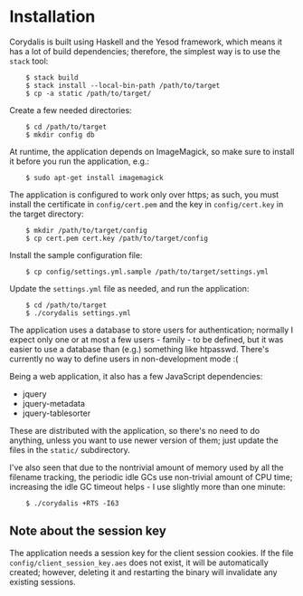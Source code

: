 # Installation

Corydalis is built using Haskell and the Yesod framework, which means
it has a lot of build dependencies; therefore, the simplest way is to
use the `stack` tool:

        $ stack build
        $ stack install --local-bin-path /path/to/target
        $ cp -a static /path/to/target/

Create a few needed directories:

        $ cd /path/to/target
        $ mkdir config db

At runtime, the application depends on ImageMagick, so make sure to
install it before you run the application, e.g.:

        $ sudo apt-get install imagemagick

The application is configured to work only over https; as such, you
must install the certificate in `config/cert.pem` and the key in
`config/cert.key` in the target directory:

        $ mkdir /path/to/target/config
        $ cp cert.pem cert.key /path/to/target/config

Install the sample configuration file:

        $ cp config/settings.yml.sample /path/to/target/settings.yml

Update the `settings.yml` file as needed, and run the application:

        $ cd /path/to/target
        $ ./corydalis settings.yml

The application uses a database to store users for authentication;
normally I expect only one or at most a few users - family - to be
defined, but it was easier to use a database than (e.g.) something
like htpasswd. There's currently no way to define users in
non-development mode :(

Being a web application, it also has a few JavaScript dependencies:

* jquery
* jquery-metadata
* jquery-tablesorter

These are distributed with the application, so there's no need to do
anything, unless you want to use newer version of them; just update
the files in the `static/` subdirectory.

I've also seen that due to the nontrivial amount of memory used by all
the filename tracking, the periodic idle GCs use non-trivial amount of
CPU time; increasing the idle GC timeout helps - I use slightly more
than one minute:

        $ ./corydalis +RTS -I63

## Note about the session key

The application needs a session key for the client session cookies. If
the file `config/client_session_key.aes` does not exist, it will be
automatically created; however, deleting it and restarting the binary
will invalidate any existing sessions.
